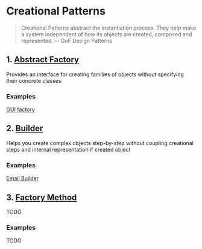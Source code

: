 Creational Patterns
===================

> Creational Patterns abstract the instantiation process.
> They help make a system independent of how its objects are created, composed and represented.
  -- GoF Design Patterns
  
## 1. [Abstract Factory](/creational/abstract_factory)
Provides an interface for creating families of objects without specifying their concrete classes
### Examples
[GUI factory](http://rubydoc.info/github/emilsoman/design-patterns-ruby/master/Creational/AbstractFactory/GuiFactoryExample)

## 2. [Builder](/creational/builder)
Helps you create complex objects step-by-step without coupling creational steps and internal representation if created object
### Examples
[Email Builder](http://rubydoc.info/github/emilsoman/design-patterns-ruby/master/Creational/Builder/EmailBuilderExample)


## 3. [Factory Method](/creational/factory_method)
TODO
### Examples
TODO
